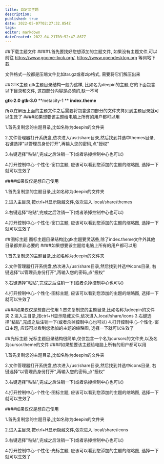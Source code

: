 ```yaml
---
title: 自定义主题
description: 
published: true
date: 2022-05-07T02:27:32.854Z
tags: 
editor: markdown
dateCreated: 2022-04-21T03:52:47.867Z
---
```


##下载主题文件
####1.首先要找好您想添加的主题文件, 如果没有主题文件,可以前往
https://www.gnome-look.org/, https://www.opendesktop.org 等网站下载

文件格式一般都是压缩文件比如tar.gz或者zip格式, 需要将它们解压出来

##GTK主题
gtk主题目录结构一般为这样, 比如名为deepin的主题,它的下面包含以下目录和文件, 这四部分内容是必须的,缺一不可

**gtk-2.0**
**gtk-3.0**
**metacity-1 **
**index.theme**


所以在解压上面的主题文件之后需要将包含这四部分的文件夹拷贝到主题目录就可以生效了
####如果想要该主题给电脑上所有的用户都可以用

1.首先复制您的主题目录,比如名称为deepin的文件夹

2.文件管理器打开系统盘,依次进入/usr/share目录,然后找到并选中themes目录, 右键选择"以管理员身份打开",再输入您的密码,点"授权"

3.右键选择"粘贴",完成之后注销一下(或者杀掉控制中心也可以)

4.打开控制中心-个性化-窗口主题, 应该可以看到您添加的主题的缩略图, 选择一下就可以生效了


####如果仅仅是想自己使用

1.首先复制您的主题目录,比如名称为deepin的文件夹

2.进入主目录,按ctrl+H显示隐藏文件,依次进入.local/share/themes

3.右键选择"粘贴",完成之后注销一下(或者杀掉控制中心也可以)

4.打开控制中心-个性化-窗口主题, 应该可以看到您添加的主题的缩略图, 选择一下就可以生效了


##图标主题
图标主题目录结构比gtk主题要灵活些,除了index.theme文件外其他目录都并非必要的
####如果想要该主题给电脑上所有的用户都可以用

1.首先复制您的主题目录,比如名称为deepin的文件夹

2.文件管理器打开系统盘,依次进入/usr/share目录,然后找到并选中icons目录, 右键选择"以管理员身份打开",再输入您的密码,点"授权"

3.右键选择"粘贴",完成之后注销一下(或者杀掉控制中心也可以)

4.打开控制中心-个性化-图标主题, 应该可以看到您添加的主题的缩略图, 选择一下就可以生效了

####如果仅仅是想自己使用
1.首先复制您的主题目录,比如名称为deepin的文件夹
2.进入主目录,按ctrl+H显示隐藏文件,依次进入.local/share/icons
3.右键选择"粘贴",完成之后注销一下(或者杀掉控制中心也可以)
4.打开控制中心-个性化-窗口主题, 应该可以看到您添加的主题的缩略图, 选择一下就可以生效了

##光标主题
光标主题目录结构很简单,仅仅包含一个名为cursors的文件夹,以及名为cursor.theme的文件
####如果想要该主题给电脑上所有的用户都可以用

1.首先复制您的主题目录,比如名称为deepin的文件夹

2.文件管理器打开系统盘,依次进入/usr/share目录,然后找到并选中icons目录, 右键选择"以管理员身份打开",再输入您的密码,点"授权"

3.右键选择"粘贴",完成之后注销一下(或者杀掉控制中心也可以)

4.打开控制中心-个性化-图标主题, 应该可以看到您添加的主题的缩略图, 选择一下就可以生效了

####如果仅仅是想自己使用

1.首先复制您的主题目录,比如名称为deepin的文件夹

2.进入主目录,按ctrl+H显示隐藏文件,依次进入.local/share/icons

3.右键选择"粘贴",完成之后注销一下(或者杀掉控制中心也可以)

4.打开控制中心-个性化-光标主题, 应该可以看到您添加的主题的缩略图, 选择一下就可以生效了